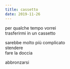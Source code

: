 ```yaml
---
title: cassetto
date: 2019-11-26
---
```

per qualche tempo vorrei  
trasferirmi in un cassetto

sarebbe molto più complicato  
stendere  
fare la doccia

abbronzarsi
